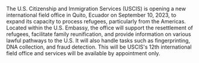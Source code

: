 The U.S. Citizenship and Immigration Services (USCIS) is opening a new international field office in Quito, Ecuador on September 10, 2023, to expand its capacity to process refugees, particularly from the Americas.  Located within the U.S. Embassy, the office will support the resettlement of refugees, facilitate family reunification, and provide information on various lawful pathways to the U.S.  It will also handle tasks such as fingerprinting, DNA collection, and fraud detection. This will be USCIS's 12th international field office and services will be available by appointment only.